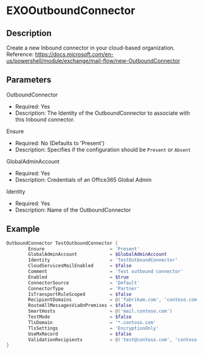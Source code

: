# EXOOutboundConnector

## Description

Create a new Inbound connector in your cloud-based organization.
Reference: https://docs.microsoft.com/en-us/powershell/module/exchange/mail-flow/new-OutboundConnector

## Parameters

OutboundConnector

- Required: Yes
- Description: The Identity of the OutboundConnector
to associate with this Inbound connector.

Ensure

- Required: No (Defaults to 'Present')
- Description: Specifies if the configuration should be `Present` or `Absent`

GlobalAdminAccount

- Required: Yes
- Description: Credentials of an Office365 Global Admin

Identity

- Required: Yes
- Description: Name of the OutboundConnector

## Example

```PowerShell
OutboundConnector TestOutboundConnector {
        Ensure                        = 'Present'
        GlobalAdminAccount            = $GlobalAdminAccount
        Identity                      = 'TestOutboundConnector'
        CloudServicesMailEnabled      = $false
        Comment                       = 'Test outbound connector'
        Enabled                       = $true
        ConnectorSource               = 'Default'
        ConnectorType                 = 'Partner'
        IsTransportRuleScoped         = $false
        RecipientDomains              = @('fabrikam.com', 'contoso.com')
        RouteAllMessagesViaOnPremises = $false
        SmartHosts                    = @('mail.contoso.com')
        TestMode                      = $false
        TlsDomain                     = '*.contoso.com'
        TlsSettings                   = 'EncryptionOnly'
        UseMxRecord                   = $false
        ValidationRecipients          = @('test@contoso.com', 'contoso.org')
}
```
